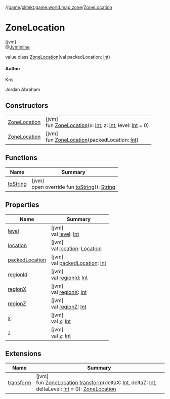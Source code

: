 //[game](../../../index.md)/[xlitekt.game.world.map.zone](../index.md)/[ZoneLocation](index.md)

# ZoneLocation

[jvm]\
@[JvmInline](https://kotlinlang.org/api/latest/jvm/stdlib/kotlin.jvm/-jvm-inline/index.html)

value class [ZoneLocation](index.md)(val packedLocation: [Int](https://kotlinlang.org/api/latest/jvm/stdlib/kotlin/-int/index.html))

#### Author

Kris

Jordan Abraham

## Constructors

| | |
|---|---|
| [ZoneLocation](-zone-location.md) | [jvm]<br>fun [ZoneLocation](-zone-location.md)(x: [Int](https://kotlinlang.org/api/latest/jvm/stdlib/kotlin/-int/index.html), z: [Int](https://kotlinlang.org/api/latest/jvm/stdlib/kotlin/-int/index.html), level: [Int](https://kotlinlang.org/api/latest/jvm/stdlib/kotlin/-int/index.html) = 0) |
| [ZoneLocation](-zone-location.md) | [jvm]<br>fun [ZoneLocation](-zone-location.md)(packedLocation: [Int](https://kotlinlang.org/api/latest/jvm/stdlib/kotlin/-int/index.html)) |

## Functions

| Name | Summary |
|---|---|
| [toString](to-string.md) | [jvm]<br>open override fun [toString](to-string.md)(): [String](https://kotlinlang.org/api/latest/jvm/stdlib/kotlin/-string/index.html) |

## Properties

| Name | Summary |
|---|---|
| [level](level.md) | [jvm]<br>val [level](level.md): [Int](https://kotlinlang.org/api/latest/jvm/stdlib/kotlin/-int/index.html) |
| [location](location.md) | [jvm]<br>val [location](location.md): [Location](../../xlitekt.game.world.map/-location/index.md) |
| [packedLocation](packed-location.md) | [jvm]<br>val [packedLocation](packed-location.md): [Int](https://kotlinlang.org/api/latest/jvm/stdlib/kotlin/-int/index.html) |
| [regionId](region-id.md) | [jvm]<br>val [regionId](region-id.md): [Int](https://kotlinlang.org/api/latest/jvm/stdlib/kotlin/-int/index.html) |
| [regionX](region-x.md) | [jvm]<br>val [regionX](region-x.md): [Int](https://kotlinlang.org/api/latest/jvm/stdlib/kotlin/-int/index.html) |
| [regionZ](region-z.md) | [jvm]<br>val [regionZ](region-z.md): [Int](https://kotlinlang.org/api/latest/jvm/stdlib/kotlin/-int/index.html) |
| [x](x.md) | [jvm]<br>val [x](x.md): [Int](https://kotlinlang.org/api/latest/jvm/stdlib/kotlin/-int/index.html) |
| [z](z.md) | [jvm]<br>val [z](z.md): [Int](https://kotlinlang.org/api/latest/jvm/stdlib/kotlin/-int/index.html) |

## Extensions

| Name | Summary |
|---|---|
| [transform](../transform.md) | [jvm]<br>fun [ZoneLocation](index.md).[transform](../transform.md)(deltaX: [Int](https://kotlinlang.org/api/latest/jvm/stdlib/kotlin/-int/index.html), deltaZ: [Int](https://kotlinlang.org/api/latest/jvm/stdlib/kotlin/-int/index.html), deltaLevel: [Int](https://kotlinlang.org/api/latest/jvm/stdlib/kotlin/-int/index.html) = 0): [ZoneLocation](index.md) |
